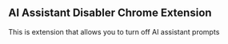 ## AI Assistant Disabler Chrome Extension

This is extension that allows you to turn off AI assistant prompts

